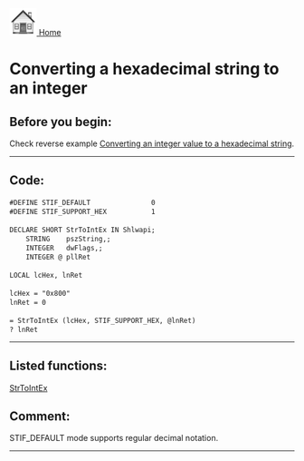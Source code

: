 [<img src="../images/home.png"> Home ](https://github.com/VFPX/Win32API)  

# Converting a hexadecimal string to an integer

## Before you begin:
Check reverse example [Converting an integer value to a hexadecimal string](sample_260.md).  
  
***  


## Code:
```foxpro  
#DEFINE STIF_DEFAULT               0
#DEFINE STIF_SUPPORT_HEX           1

DECLARE SHORT StrToIntEx IN Shlwapi;
	STRING    pszString,;
	INTEGER   dwFlags,;
	INTEGER @ pllRet

LOCAL lcHex, lnRet

lcHex = "0x800"
lnRet = 0

= StrToIntEx (lcHex, STIF_SUPPORT_HEX, @lnRet)
? lnRet  
```  
***  


## Listed functions:
[StrToIntEx](../libraries/shlwapi/StrToIntEx.md)  

## Comment:
STIF_DEFAULT mode supports regular decimal notation.  
  
***  

